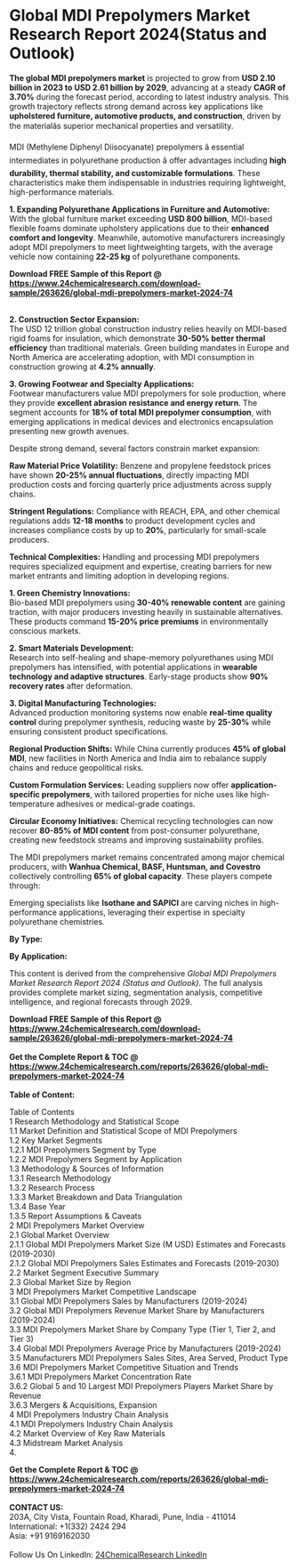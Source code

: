 <h1>Global MDI Prepolymers Market Research Report 2024(Status and Outlook)</h1><p><strong>The global MDI prepolymers market</strong> is projected to grow from <strong>USD 2.10 billion in 2023 to USD 2.61 billion by 2029</strong>, advancing at a steady <strong>CAGR of 3.70%</strong> during the forecast period, according to latest industry analysis. This growth trajectory reflects strong demand across key applications like <strong>upholstered furniture, automotive products, and construction</strong>, driven by the materialâs superior mechanical properties and versatility.</p><p>MDI (Methylene Diphenyl Diisocyanate) prepolymers â essential intermediates in polyurethane production â offer advantages including <strong>high durability, thermal stability, and customizable formulations</strong>. These characteristics make them indispensable in industries requiring lightweight, high-performance materials.</p><p><strong>1. Expanding Polyurethane Applications in Furniture and Automotive:</strong><br>
With the global furniture market exceeding <strong>USD 800 billion</strong>, MDI-based flexible foams dominate upholstery applications due to their <strong>enhanced comfort and longevity</strong>. Meanwhile, automotive manufacturers increasingly adopt MDI prepolymers to meet lightweighting targets, with the average vehicle now containing <strong>22-25 kg</strong> of polyurethane components.</p><div><b>Download FREE Sample of this Report @ 
            <a href="https://www.24chemicalresearch.com/download-sample/263626/global-mdi-prepolymers-market-2024-74">
            https://www.24chemicalresearch.com/download-sample/263626/global-mdi-prepolymers-market-2024-74</a></b></div><br><p><strong>2. Construction Sector Expansion:</strong><br>
The USD 12 trillion global construction industry relies heavily on MDI-based rigid foams for insulation, which demonstrate <strong>30-50% better thermal efficiency</strong> than traditional materials. Green building mandates in Europe and North America are accelerating adoption, with MDI consumption in construction growing at <strong>4.2% annually</strong>.</p><p><strong>3. Growing Footwear and Specialty Applications:</strong><br>
Footwear manufacturers value MDI prepolymers for sole production, where they provide <strong>excellent abrasion resistance and energy return</strong>. The segment accounts for <strong>18% of total MDI prepolymer consumption</strong>, with emerging applications in medical devices and electronics encapsulation presenting new growth avenues.</p><p>Despite strong demand, several factors constrain market expansion:</p><p><strong>Raw Material Price Volatility:</strong> Benzene and propylene feedstock prices have shown <strong>20-25% annual fluctuations</strong>, directly impacting MDI production costs and forcing quarterly price adjustments across supply chains.</p><p><strong>Stringent Regulations:</strong> Compliance with REACH, EPA, and other chemical regulations adds <strong>12-18 months</strong> to product development cycles and increases compliance costs by up to <strong>20%</strong>, particularly for small-scale producers.</p><p><strong>Technical Complexities:</strong> Handling and processing MDI prepolymers requires specialized equipment and expertise, creating barriers for new market entrants and limiting adoption in developing regions.</p><p><strong>1. Green Chemistry Innovations:</strong><br>
Bio-based MDI prepolymers using <strong>30-40% renewable content</strong> are gaining traction, with major producers investing heavily in sustainable alternatives. These products command <strong>15-20% price premiums</strong> in environmentally conscious markets.</p><p><strong>2. Smart Materials Development:</strong><br>
Research into self-healing and shape-memory polyurethanes using MDI prepolymers has intensified, with potential applications in <strong>wearable technology and adaptive structures</strong>. Early-stage products show <strong>90% recovery rates</strong> after deformation.</p><p><strong>3. Digital Manufacturing Technologies:</strong><br>
Advanced production monitoring systems now enable <strong>real-time quality control</strong> during prepolymer synthesis, reducing waste by <strong>25-30%</strong> while ensuring consistent product specifications.</p><p><strong>Regional Production Shifts:</strong> While China currently produces <strong>45% of global MDI</strong>, new facilities in North America and India aim to rebalance supply chains and reduce geopolitical risks.</p><p><strong>Custom Formulation Services:</strong> Leading suppliers now offer <strong>application-specific prepolymers</strong>, with tailored properties for niche uses like high-temperature adhesives or medical-grade coatings.</p><p><strong>Circular Economy Initiatives:</strong> Chemical recycling technologies can now recover <strong>80-85% of MDI content</strong> from post-consumer polyurethane, creating new feedstock streams and improving sustainability profiles.</p><p>The MDI prepolymers market remains concentrated among major chemical producers, with <strong>Wanhua Chemical, BASF, Huntsman, and Covestro</strong> collectively controlling <strong>65% of global capacity</strong>. These players compete through:</p><p>Emerging specialists like <strong>Isothane and SAPICI</strong> are carving niches in high-performance applications, leveraging their expertise in specialty polyurethane chemistries.</p><p><strong>By Type:</strong></p><p><strong>By Application:</strong></p><p>This content is derived from the comprehensive <em>Global MDI Prepolymers Market Research Report 2024 (Status and Outlook)</em>. The full analysis provides complete market sizing, segmentation analysis, competitive intelligence, and regional forecasts through 2029.</p><div><b>Download FREE Sample of this Report @ 
            <a href="https://www.24chemicalresearch.com/download-sample/263626/global-mdi-prepolymers-market-2024-74">
            https://www.24chemicalresearch.com/download-sample/263626/global-mdi-prepolymers-market-2024-74</a></b></div><br><div><b>Get the Complete Report & TOC @ 
            <a href="https://www.24chemicalresearch.com/reports/263626/global-mdi-prepolymers-market-2024-74">
            https://www.24chemicalresearch.com/reports/263626/global-mdi-prepolymers-market-2024-74</a></b></div><br>
            <b>Table of Content:</b><p>Table of Contents<br />
1 Research Methodology and Statistical Scope<br />
1.1 Market Definition and Statistical Scope of MDI Prepolymers<br />
1.2 Key Market Segments<br />
1.2.1 MDI Prepolymers Segment by Type<br />
1.2.2 MDI Prepolymers Segment by Application<br />
1.3 Methodology & Sources of Information<br />
1.3.1 Research Methodology<br />
1.3.2 Research Process<br />
1.3.3 Market Breakdown and Data Triangulation<br />
1.3.4 Base Year<br />
1.3.5 Report Assumptions & Caveats<br />
2 MDI Prepolymers Market Overview<br />
2.1 Global Market Overview<br />
2.1.1 Global MDI Prepolymers Market Size (M USD) Estimates and Forecasts (2019-2030)<br />
2.1.2 Global MDI Prepolymers Sales Estimates and Forecasts (2019-2030)<br />
2.2 Market Segment Executive Summary<br />
2.3 Global Market Size by Region<br />
3 MDI Prepolymers Market Competitive Landscape<br />
3.1 Global MDI Prepolymers Sales by Manufacturers (2019-2024)<br />
3.2 Global MDI Prepolymers Revenue Market Share by Manufacturers (2019-2024)<br />
3.3 MDI Prepolymers Market Share by Company Type (Tier 1, Tier 2, and Tier 3)<br />
3.4 Global MDI Prepolymers Average Price by Manufacturers (2019-2024)<br />
3.5 Manufacturers MDI Prepolymers Sales Sites, Area Served, Product Type<br />
3.6 MDI Prepolymers Market Competitive Situation and Trends<br />
3.6.1 MDI Prepolymers Market Concentration Rate<br />
3.6.2 Global 5 and 10 Largest MDI Prepolymers Players Market Share by Revenue<br />
3.6.3 Mergers & Acquisitions, Expansion<br />
4 MDI Prepolymers Industry Chain Analysis<br />
4.1 MDI Prepolymers Industry Chain Analysis<br />
4.2 Market Overview of Key Raw Materials<br />
4.3 Midstream Market Analysis<br />
4.</p><div><b>Get the Complete Report & TOC @ 
            <a href="https://www.24chemicalresearch.com/reports/263626/global-mdi-prepolymers-market-2024-74">
            https://www.24chemicalresearch.com/reports/263626/global-mdi-prepolymers-market-2024-74</a></b></div><br><b>CONTACT US:</b><br>
            203A, City Vista, Fountain Road, Kharadi, Pune, India - 411014<br>
            International: +1(332) 2424 294<br>
            Asia: +91 9169162030 <br><br>
            Follow Us On LinkedIn: <a href="https://www.linkedin.com/company/24chemicalresearch/">24ChemicalResearch LinkedIn</a>
